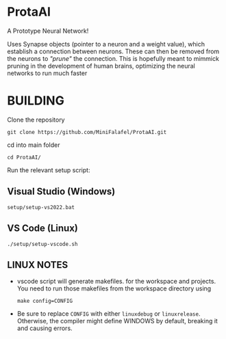 # ProtaAI
A Prototype Neural Network!

Uses Synapse objects (pointer to a neuron and a weight value), which establish
a connection between neurons. These can then be removed from the neurons to 
_"prune"_ the connection. This is hopefully meant to mimmick pruning in the 
development of human brains, optimizing the neural networks to run much faster


# BUILDING
Clone the repository
```
git clone https://github.com/MiniFalafel/ProtaAI.git
```

cd into main folder
```
cd ProtaAI/
```

Run the relevant setup script:
## Visual Studio (Windows)
```
setup/setup-vs2022.bat
```
## VS Code (Linux)
```
./setup/setup-vscode.sh
```

## LINUX NOTES
*	vscode script will generate makefiles. for the workspace and projects. You need to run those makefiles from the workspace directory using
	```
	make config=CONFIG
	```
*	Be sure to replace `CONFIG` with either `linuxdebug` or `linuxrelease`. Otherwise, the compiler might define WINDOWS by default, breaking it and causing errors.


